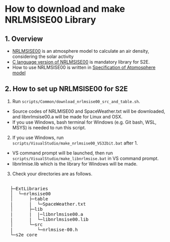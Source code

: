 # How to download and make NRLMSISE00 Library

## 1.  Overview

- [NRLMSISE00](https://naif.jpl.nasa.gov/pub/naif/toolkit_docs/C/info/intrdctn.html) is an atmosphere model to calculate an air density, considering the solar activity
- [C language version of NRLMSISE00](https://ccmc.gsfc.nasa.gov/pub/modelweb/atmospheric/msis/nrlmsise00/nrlmsis00_c_version/) is mandatory library for S2E. 
- How to use NRLMSISE00 is written in [Specification of Atomosphere model](../Specifications/Environment/Spec_Atomosphere.md)

## 2. How to set up NRLMSISE00 for S2E
  
1. Run `scripts/Common/download_nrlmsise00_src_and_table.sh`.
  + Source codes of NRLMISE00 and SpaceWeather.txt will be downloaded, and libnrlmsise00.a will be made for Linux and OSX.
  + If you use Windows, bash terminal for Windows (e.g. Git bash, WSL, MSYS) is needed to run this script.

2. If you use Windows, run `scripts/VisualStudio/make_nrlmsise00_VS32bit.bat` after 1.
  + VS command prompt will be launched, then run `scripts/VisualStudio/make_libnrlmsise.bat` in VS command prompt.
  + libnrlmise.lib which is the library for Windows will be made.

3. Check your directories are as follows.
<pre>   
  ├─ExtLibraries  
  │  └─nrlmsise00
  │      ├─table 
  |      |  └─SpaceWeather.txt
  │      ├─lib
  |      |  |─libnrlmsise00.a
  |      |  └─libnrlmsise00.lib
  │      └─src
  |         └─nrlmsise-00.h
  └─s2e_core  
</pre>  


